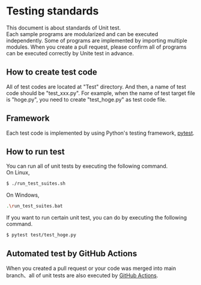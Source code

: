# Testing standards
This document is about standards of Unit test.  
Each sample programs are modularized and can be executed independently. Some of programs are implemented by importing multiple modules. When you create a pull request, please confirm all of programs can be executed correctly by Unite test in advance.  

## How to create test code
All of test codes are located at "Test" directory. And then, a name of test code should be "test_xxx.py". For example, when the name of test target file is "hoge.py", you need to create "test_hoge.py" as test code file.  

## Framework
Each test code is implemented by using Python's testing framework, [pytest](https://github.com/pytest-dev/pytest).  

## How to run test
You can run all of unit tests by executing the following command.  
On Linux,    
```bash
$ ./run_test_suites.sh
```
On Windows,  
```bash
.\run_test_suites.bat
```
If you want to run certain unit test, you can do by executing the following command.  
```bash
$ pytest test/test_hoge.py
```

## Automated test by GitHub Actions
When you created a pull request or your code was merged into main branch、all of unit tests are also executed by [GitHub Actions](https://github.com/ShisatoYano/AutonomousDrivingSamplePrograms/actions).  

